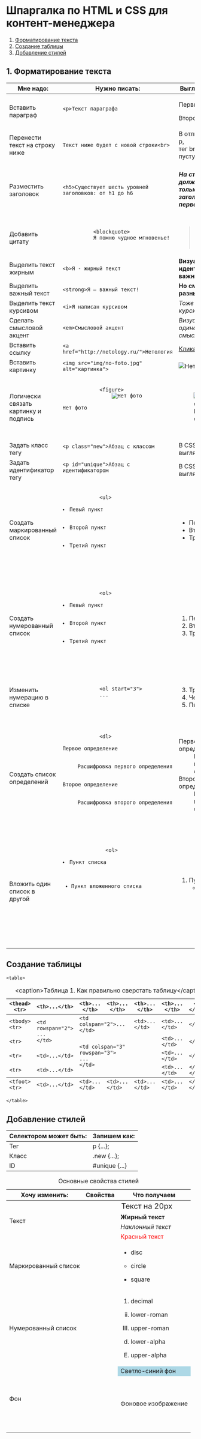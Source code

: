 # Шпаргалка по HTML и CSS для контент-менеджера

1. [Форматирование текста](#1-Форматирование-текста)
2. [Создание таблицы](#2-Создание-таблицы)
3. [Добавление стилей](#3-Добавление-стилей)

## 1. Форматирование текста

<table>
  <thead>
    <th>Мне надо:</th>
    <th>Нужно писать:</th>
    <th>Выглядеть будет:</th>
  </thead>
  <tbody>
    <tr>
      <td>Вставить параграф</td>
      <td><code>&#060;p>Текст параграфа</p></code>
      </td>
      <td><p>Первый параграф</p><p>Второй параграф</p></td>
    </tr>
    <tr>
      <td>Перенести текст на строку ниже</td>
      <td><code>Текст ниже будет с новой строки&#060;br></code></td>
      <td>В отличие от тега p,<br> тег br не создает пустую строку</td>
    </tr>
    <tr>
      <td>Разместить заголовок</td>
      <td><code>&#060;h5>Существует шесть уровней заголовков: от h1 до h6</h5></code></td>
      <td><h5>На странице должен быть только один заголовок первого уровня</h5></td>
    </tr>
    <tr>
      <td>Добавить цитату</td>
      <td>
        <code>
          &#060;blockquote>
          Я помню чудное мгновенье!
          </blockquote>
        </code>
      </td>
      <td>
        <blockquote>
        Я помню чудное мгновенье!
        </blockquote>
      </td>
    </tr>
    <tr>
      <td>Выделить текст жирным</td>
      <td><code>&#060;b>Я - жирный текст</b></code></td>
      <td><b>Визуально, текст идентичен важному.</b></td>
    </tr>
    <tr>
      <td>Выделить важный текст</td>
      <td><code>&#060;strong>Я – важный текст!</strong></code></td>
      <td><strong>Но смысл разный.</strong></td>
    </tr>
    <tr>
      <td>Выделить текст курсивом</td>
      <td><code>&#060;i>Я написан курсивом</i></code></td>
      <td><i>Тоже самое с курсивом</i></td>
    </tr>
    <tr>
      <td>Сделать смысловой акцент</td>
      <td><code>&#060;em>Смысловой акцент</em></code></td>
      <td><em>Визуально одиноково, а смысл разный</em></td>
    </tr>
    <tr>
      <td>Вставить ссылку</td>
      <td><code>&#060;a href="http://netology.ru/">Нетология</a></code></td>
      <td><a href="http://netology.ru">Кликать сюда</a></td>
    </tr>
    <tr>
    <td>Вставить картинку</td>
      <td><code>&#060;img src="img/no-foto.jpg" alt="картинка"></code></td>
      <td><img src="../../img/no-photo.png" alt="Нет фото"></td>
    </tr>
    <tr>
      <td>Логически связать картинку и подпись</td>
      <td>
        <pre>
          <code>
            &#060;figure>
                <img src="images/no-photo.png" alt="Нет фото">
                <figcaption>Нет фото</figcaption>
              </figure>
          </code>  
        </pre>
      </td>
      <td>
        <figure>
          <img src="../../img/no-photo.png" alt="Нет фото">
          <figcaption>Нет фото</figcaption>
        </figure>
      </td>
    </tr>
    <tr>
      <td>Задать класс тегу</td>
      <td>
        <code>&#060;p class="new">Абзац с классом</p></code>
      </td>
      <td>В CSS это выглядит вот <a href="#new">так</a></td>
    </tr>
    <tr>
      <td>Задать идентификатор тегу</td>
      <td><code>&#060;p id="unique">Абзац с идентификатором</p></code></td>
      <td>В CSS это выглядит вот <a href="#unique">так</a></td>
    </tr>
    <tr>
      <td>Создать маркированный список</td>
      <td>
        <pre>
          <code>
            &#060;ul>
              <li>Певый пункт</li>
              <li>Второй пункт</li>
              <li>Третий пункт</li>
            </ul>
          </code>
        </pre>   
      </td>
      <td>
        <ul>
          <li>Первый пункт</li>
          <li>Второй пункт</li>
          <li>Третий пункт</li>
        </ul>
      </td>    
   </tr>
        <tr>
      <td>Создать нумерованный список</td>
      <td>
        <pre>
          <code>
            &#060;ol>
              <li>Певый пункт</li>
              <li>Второй пункт</li>
              <li>Третий пункт</li>
            </ol>
          </code>
        </pre>   
      </td>
      <td>
        <ol>
          <li>Первый пункт</li>
          <li>Второй пункт</li>
          <li>Третий пункт</li>
        </ol>
      </td>    
   </tr>
    <tr>
      <td>Изменить нумерацию в списке</td>
      <td>
        <pre>
          <code>
            &#060;ol start="3">
            ...
            </ol>
          </code>
        </pre>
      </td>
      <td>
        <ol start="3">
          <li>Три</li>
          <li>Четыре</li>
          <li>Пять</li>
        </ol>     
      </td>
    </tr>
    <tr>
      <td>Создать список определений</td>
      <td>
        <pre>
          <code>
            &#060;dl>
              <dt>Первое определение</dt>
              <dd>Расшифровка первого определения</dd>
              <dt>Второе определение</dt>
              <dd>Расшифровка второго определения</dd>
            </dl>
          </code>
        </pre>
      </td>
      <td>
        <dl>
          <dt>Первое определение</dt>
          <dd>Расшифровка первого определения</dd>
          <dt>Второе определение</dt>
          <dd>Расшифровка второго определения</dd>
        </dl>
      </td>
    </tr>    
    <tr>
      <td>Вложить один список в другой</td>
        <td>
          <pre>
            <code>
              &#060;ol>
                <li>Пункт списка
                  <ul>
                    <li>Пункт вложенного списка</li>
                  </ul>
                </li>
              </ol>
            </code>
          </pre>
        </td>
        <td>
          <ol>
            <li> Пункт списка
            <ul>
              <li>Пункт вложенного списка</li>
            </ul>
          </li>
        </ol>
      </td>
    </tr>  
  </tbody>
</table>


  </section>
  <section class="chapter-table">
    <h2 id="table">Создание таблицы</h2>
    <code>&lt;table&gt;</code>
    <table>
      <caption>&lt;caption&gt;Таблица 1. Как правильно сверстать таблицу&lt;/caption&gt;</code></caption>
      <thead>
        <tr>
          <th class="no-border"><code>&lt;thead&gt;&lt;tr&gt;</code></th>
          <th><code>&lt;th&gt;...&lt;/th&gt;</code></th>
          <th><code>&lt;th&gt;...&lt;/th&gt;</code></th>
          <th><code>&lt;th&gt;...&lt;/th&gt;</code></th>
          <th><code>&lt;th&gt;...&lt;/th&gt;</code></th>
          <th><code>&lt;th&gt;...&lt;/th&gt;</code></th>
          <th class="no-border"><code>&lt;/tr&gt;&lt;/thead&gt;</code></th>
        </tr>
      </thead>
      <tbody>
        <tr>
          <td class="no-border"><code>&lt;tbody&gt;&lt;tr&gt;</code></td>
          <td rowspan="2"><code>&lt;td rowspan="2"&gt;<br>...<br>&lt;/td&gt;</code></td>
          <td colspan="2"><code>&lt;td colspan="2"&gt;...&lt;/td&gt;</code></td>
          <td ><code>&lt;td&gt;...&lt;/td&gt;</code></td>
          <td><code>&lt;td&gt;...&lt;/td&gt;</code></td>
          <td class="no-border"><code>&lt;/tr&gt;</code></td>
        </tr>
        <tr>
          <td class="no-border"><code>&lt;tr&gt;</code></td>
          <td colspan="3" rowspan="3"><code>&lt;td colspan="3" rowspan="3"&gt;<br>...<br>&lt;/td&gt;</code></td>
          <td><code>&lt;td&gt;...&lt;/td&gt;</code></td>
          <td class="no-border"><code>&lt;/tr&gt;</code></td>
        </tr>
        <tr>
          <td class="no-border"><code>&lt;tr&gt;</code></td>
          <td><code>&lt;td&gt;...&lt;/td&gt;</code></td>
          <td><code>&lt;td&gt;...&lt;/td&gt;</code></td>
          <td class="no-border"><code>&lt;/tr&gt;</code></td>
        </tr>
        <tr>
          <td class="no-border"><code>&lt;tr&gt;</code></td>
          <td><code>&lt;td&gt;...&lt;/td&gt;</code></td>
          <td><code>&lt;td&gt;...&lt;/td&gt;</code></td>
          <td class="no-border"><code>&lt;/tr&gt;&lt;/tbody&gt;</code></td>
        </tr>
      </tbody>
      <tfoot>
        <tr>
          <td class="no-border"><code>&lt;tfoot&gt;&lt;tr&gt;</code></td>
          <td><code>&lt;td&gt;...&lt;/td&gt;</code></td>
          <td><code>&lt;td&gt;...&lt;/td&gt;</code></td>
          <td><code>&lt;td&gt;...&lt;/td&gt;</code></td>
          <td><code>&lt;td&gt;...&lt;/td&gt;</code></td>
          <td><code>&lt;td&gt;...&lt;/td&gt;</code></td>
          <td class="no-border"><code>&lt;/tr&gt;&lt;/tfoot&gt;</code></td>
        </tr>
      </tfoot>
    </table>
    <code>&lt;/table&gt;</code>
  </section>
  <section class="chapter-css">
    <h2 id="css">Добавление стилей</h2>
    <table>
      <thead>
        <th>Селектором может быть:</th>
        <th>Запишем как:</th>
      </thead>
      <tbody>
        <tr>
          <td>Тег</td>
          <td>p {...};</td>
        </tr>
        <tr>
          <td>Класс</td>
          <td id="new">.new {...};</td>
        </tr>
        <tr>
          <td>ID</td>
          <td id="unique">#unique {...}</td>
        </tr>
      </tbody>
    </table>
    <table>
      <caption class="table-css">Основные свойства стилей</caption>
      <thead>
        <th>Хочу изменить:</th>
        <th>Свойства</th>
        <th>Что получаем</th>
      </thead>
      <tbody>
        <tr>
          <td rowspan="4">Текст</td>
          <td>
            <script type="text/plain" class="language-markup language-css">
            p {
              font-size: 20px;
            }
            </script>
          </td>
          <td style="font-size:20px">Текст на 20px</td>
        </tr>
        <tr>
          <td>
            <script type="text/plain" class="language-markup language-css">
            p {
              font-weight: 700;
            }
            </script>
          </td>
          <td style="font-weight:700">Жирный текст</td>
        </tr>
        <tr>
          <td>
            <script type="text/plain" class="language-markup language-css">
            p {
              font-style: italic;
            }
            </script>
          </td>
          <td style="font-style:italic">Наклонный текст</td>
        </tr>
        <tr>
          <td>
            <script type="text/plain" class="language-markup language-css">
            p {
              color: red;
            }
            </script>
          </td>
          <td style="color:red">Красный текст</td>
        </tr>
        <tr>
          <td>Маркированный список</td>
          <td>
            <script type="text/plain" class="language-markup language-css">
            ul {
              list-style-type: disc;
            }
            </script>
          </td>
          <td>
            <ul style="list-style-type: disc">
              <li>disc</li>
            </ul>
            <ul style="list-style-type: circle">
              <li>circle</li>
            </ul>
            <ul style="list-style-type: square">
              <li>square</li>
            </ul>
          </td>
        </tr>
        <tr>
          <td>Нумерованный список</td>
          <td>
            <script type="text/plain" class="language-markup language-css">
            ol {
              list-style-type: decimal;
            }
            </script>
          </td>
          <td>
            <ol style="list-style-type: decimal">
              <li>decimal</li>
            </ol>
            <ol style="list-style-type: lower-roman" start="2">
              <li>lower-roman</li>
            </ol>
            <ol style="list-style-type: upper-roman" start="3">
              <li>upper-roman</li>
            </ol>
            <ol style="list-style-type: lower-alpha" start="4">
              <li>lower-alpha</li>
            </ol>
            <ol style="list-style-type: upper-alpha" start="5">
              <li>upper-alpha</li>
            </ol>
          </td>
        </tr>
        <tr>
          <td rowspan="2">Фон</td>
          <td>
            <script type="text/plain" class="language-markup language-css">
            div {
              background-color: lightblue;
            }
            </script>
          </td>
          <td style="background-color: lightblue">Светло-синий фон</td>
        </tr>
        <tr>
          <td>
            <script type="text/plain" class="language-markup language-css">
            div {
              background-image: url(images/no-photo.png);
            }
            </script>
          </td>
          <td style="background-image:url(../../img/no-photo.png); background-size: contain; background-repeat: no-repeat; height: 150px; vertical-alighn:bottom;">Фоновое изображение</td>
        </tr>
      </tbody>
    </table>
  </section>
</main>
<script src="../../js/prism.js"></script>
<script src="../../js/scroll.js"></script>
<script src="https://unpkg.com/social-likes-next/dist/social-likes.min.js"></script>
</body>
</html>
